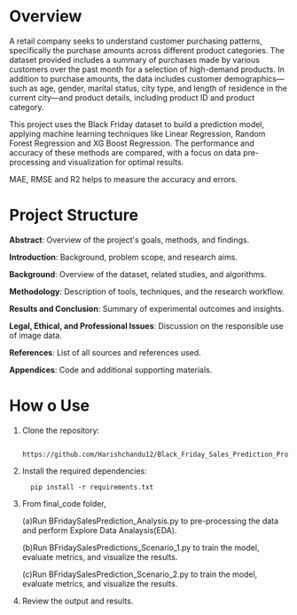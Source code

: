 # Overview

A retail company seeks to understand customer purchasing patterns, specifically the purchase amounts across different product categories. The dataset provided includes a summary of purchases made by various customers over the past month for a selection of high-demand products. In addition to purchase amounts, the data includes customer demographics—such as age, gender, marital status, city type, and length of residence in the current city—and product details, including product ID and product category.

This project uses the Black Friday dataset to build a prediction model, applying machine learning techniques like Linear Regression, Random Forest Regression and XG Boost Regression. The performance and accuracy of these methods are compared, with a focus on data pre-processing and visualization for optimal results.

MAE, RMSE and R2  helps to measure the accuracy and errors.


# Project Structure

 **Abstract**: Overview of the project's goals, methods, and findings.
 
 **Introduction**: Background, problem scope, and research aims.
 
 **Background**: Overview of the dataset, related studies, and algorithms.
 
 **Methodology**: Description of tools, techniques, and the research workflow.
 
 **Results and Conclusion**: Summary of experimental outcomes and insights.
 
 **Legal, Ethical, and Professional Issues**: Discussion on the responsible use of image data.
 
 **References**: List of all sources and references used.
 
 **Appendices**: Code and additional supporting materials.


# How o Use
1. Clone the repository:

         https://github.com/Harishchandu12/Black_Friday_Sales_Prediction_Project.git

2. Install the required dependencies:

         pip install -r requirements.txt

4. From final_code folder,

   (a)Run BFridaySalesPrediction_Analysis.py to pre-processing the data and perform Explore Data Analaysis(EDA).
   
   (b)Run BFridaySalesPredictions_Scenario_1.py to train the model, evaluate metrics, and visualize the results.
   
   (c)Run BFridaySalesPrediction_Scenario_2.py to train the model, evaluate metrics, and visualize the results.

5. Review the output and results.
